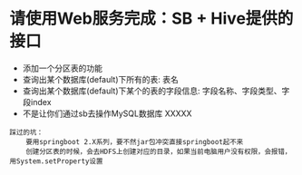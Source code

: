 # 请使用Web服务完成：SB + Hive提供的接口 
* 添加一个分区表的功能
* 查询出某个数据库(default)下所有的表: 表名
* 查询出某个数据库(default)下某个的表的字段信息: 字段名称、字段类型、字段index
* 不是让你们通过sb去操作MySQL数据库 XXXXX


```
踩过的坑：
    要用springboot 2.X系列，要不然jar包冲突直接springboot起不来
    创建分区表的时候，会去HDFS上创建对应的目录，如果当前电脑用户没有权限，会报错，用System.setProperty设置
```